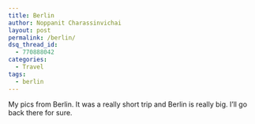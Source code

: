 ```yaml
---
title: Berlin
author: Noppanit Charassinvichai
layout: post
permalink: /berlin/
dsq_thread_id:
  - 770888042
categories:
  - Travel
tags:
  - berlin
---
```

My pics from Berlin. It was a really short trip and Berlin is really big. I&#8217;ll go back there for sure. 

<div id="gallery-1412207d" class="flickr-gallery photoset">
  <div class="fg-clear">
  </div>
</div>

<div class="fg-clear">
</div>